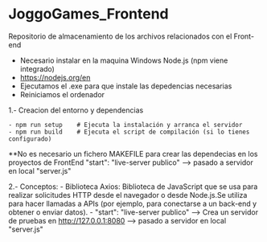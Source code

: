 # JoggoGames_Frontend
 Repositorio de almacenamiento de los archivos relacionados con el Front-end

- Necesario instalar en la maquina Windows Node.js (npm viene integrado)
- https://nodejs.org/en
- Ejecutamos el .exe para que instale las depedencias necesarias 
- Reiniciamos el ordenador

1.- Creacion del entorno y dependencias
    
    - npm run setup    # Ejecuta la instalación y arranca el servidor
    - npm run build    # Ejecuta el script de compilación (si lo tienes configurado)

**No es necesario un fichero MAKEFILE para crear las dependecias en los proyectos de FrontEnd
"start": "live-server publico" --> pasado a servidor en local "server.js"

2.- Conceptos: 
    - Biblioteca Axios:  Biblioteca de JavaScript que se usa para realizar solicitudes HTTP desde el navegador o desde Node.js.Se utiliza para hacer llamadas a APIs (por ejemplo, para conectarse a un back-end y obtener o enviar datos).
    - "start": "live-server publico" --> Crea un servidor de pruebas en http://127.0.0.1:8080 --> pasado a servidor en local "server.js"
